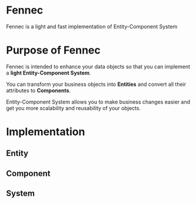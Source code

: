 # Fennec
Fennec is a light and fast implementation of Entity-Component System

# Purpose of Fennec
Fennec is intended to enhance your data objects so that you can implement a **light Entity-Component System**.

You can transform your business objects into **Entities** and convert all their attributes to **Components**.

Entity-Component System allows you to make business changes easier and get you more scalability and reusability of your objects.

# Implementation

## Entity

## Component

## System
